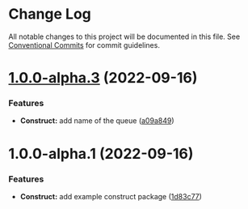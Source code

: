 # Change Log

All notable changes to this project will be documented in this file.
See [Conventional Commits](https://conventionalcommits.org) for commit guidelines.

# [1.0.0-alpha.3](https://github.com/amarquezperez/aws-cdk-monorepo-template/compare/example-construct@1.0.0-alpha.2...example-construct@1.0.0-alpha.3) (2022-09-16)


### Features

* **Construct:** add name of the queue ([a09a849](https://github.com/amarquezperez/aws-cdk-monorepo-template/commit/a09a8499884a94a63f4bbf01f665598b7041d801))





# 1.0.0-alpha.1 (2022-09-16)


### Features

* **Construct:** add example construct package ([1d83c77](https://github.com/amarquezperez/aws-cdk-monorepo-template/commit/1d83c77b99bc87379b756710341d7b8a27922a7c))

